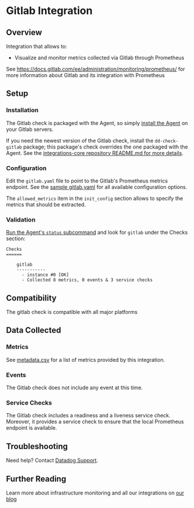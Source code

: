 # Gitlab Integration

## Overview

Integration that allows to:

* Visualize and monitor metrics collected via Gitlab through Prometheus

See https://docs.gitlab.com/ee/administration/monitoring/prometheus/ for
more information about Gitlab and its integration with Prometheus

## Setup
### Installation

The Gitlab check is packaged with the Agent, so simply [install the Agent](https://app.datadoghq.com/account/settings#agent) on your Gitlab servers.

If you need the newest version of the Gitlab check, install the `dd-check-gitlab` package; this package's check overrides the one packaged with the Agent. See the [integrations-core repository README.md for more details](https://docs.datadoghq.com/agent/faq/install-core-extra/).

### Configuration

Edit the `gitlab.yaml` file to point to the Gitlab's Prometheus metrics endpoint.
See the [sample gitlab.yaml](https://github.com/DataDog/integrations-core/blob/master/gitlab/conf.yaml.example) for all available configuration options.

The `allowed_metrics` item in the `init_config` section allows to specify the metrics that should be extracted.

### Validation

[Run the Agent's `status` subcommand](https://docs.datadoghq.com/agent/faq/agent-commands/#agent-status-and-information) and look for `gitlab` under the Checks section:

    Checks
    ======

        gitlab
        -----------
          - instance #0 [OK]
          - Collected 8 metrics, 0 events & 3 service checks

## Compatibility

The gitlab check is compatible with all major platforms

## Data Collected
### Metrics
See [metadata.csv](https://github.com/DataDog/integrations-core/blob/master/gitlab/metadata.csv) for a list of metrics provided by this integration.

### Events
The Gitlab check does not include any event at this time.

### Service Checks
The Gitlab check includes a readiness and a liveness service check.
Moreover, it provides a service check to ensure that the local Prometheus endpoint is available.

## Troubleshooting
Need help? Contact [Datadog Support](http://docs.datadoghq.com/help/).

## Further Reading
Learn more about infrastructure monitoring and all our integrations on [our blog](https://www.datadoghq.com/blog/)

